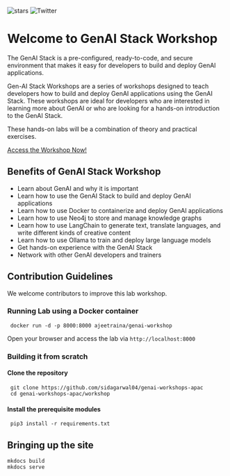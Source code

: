 ![stars](https://img.shields.io/github/stars/sidagarwal04/genai-workshops-apac)
![Twitter](https://img.shields.io/twitter/follow/neo4j?style=social)




# Welcome to GenAI Stack Workshop



The GenAI Stack is a pre-configured, ready-to-code, and secure environment that makes it easy for developers to build and deploy GenAI applications.

Gen-AI Stack Workshops are a series of workshops designed to teach developers how to build and deploy GenAI applications using the GenAI Stack. These workshops are ideal for developers who are interested in learning more about GenAI or who are looking for a hands-on introduction to the GenAI Stack.

These hands-on labs will be a combination of theory and practical exercises.

[Access the Workshop Now!](https://genai-workshops-apac.netlify.app/)

## Benefits of GenAI Stack Workshop

- Learn about GenAI and why it is important
- Learn how to use the GenAI Stack to build and deploy GenAI applications
- Learn how to use Docker to containerize and deploy GenAI applications
- Learn how to use Neo4j to store and manage knowledge graphs
- Learn how to use LangChain to generate text, translate languages, and write different kinds of creative content
- Learn how to use Ollama to train and deploy large language models
- Get hands-on experience with the GenAI Stack
- Network with other GenAI developers and trainers

## Contribution Guidelines

We welcome contributors to improve this lab workshop. 

### Running Lab using a Docker container

```
 docker run -d -p 8000:8000 ajeetraina/genai-workshop
```

Open your browser and access the lab via `http://localhost:8000`


### Building it from scratch

#### Clone the repository

``` 
 git clone https://github.com/sidagarwal04/genai-workshops-apac
 cd genai-workshops-apac/workshop
```

#### Install the prerequisite modules

``` 
 pip3 install -r requirements.txt
```

## Bringing up the site

``` 
mkdocs build
mkdocs serve
```
